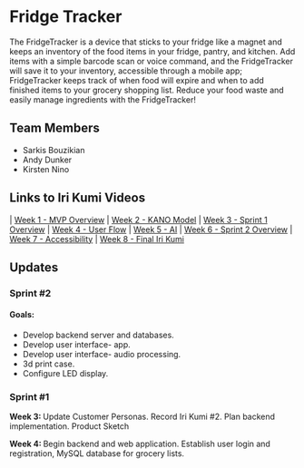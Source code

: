 # Fridge Tracker
The FridgeTracker is a device that sticks to your fridge like a magnet and keeps an inventory of the food items in your fridge, pantry, and kitchen. Add items with a simple barcode scan or voice command, and the FridgeTracker will save it to your inventory, accessible through a mobile app; FridgeTracker keeps track of when food will expire and when to add finished items to your grocery shopping list. Reduce your food waste and easily manage ingredients with the FridgeTracker!

## Team Members
- Sarkis Bouzikian
- Andy Dunker
- Kirsten Nino

## Links to Iri Kumi Videos
| [Week 1 - MVP Overview](https://www.youtube.com/watch?v=KZruzixlRfA) 
| [Week 2 - KANO Model](https://www.youtube.com/watch?v=Jd1Xx1nVHN8) 
| [Week 3 - Sprint 1 Overview](https://youtu.be/Z3ibpc6dhGc)
| [Week 4 - User Flow](https://youtu.be/VqiD60pJVsU)
| [Week 5 - AI](https://youtu.be/GAlDRs0XH1A)
| [Week 6 - Sprint 2 Overview](https://youtu.be/eOOT7kK48x8)
| [Week 7 - Accessibility](https://youtu.be/4Ut6ZUDoYEk)
| [Week 8 - Final Iri Kumi]()

## Updates

### Sprint #2

#### Goals:
- Develop backend server and databases.
- Develop user interface- app.
- Develop user interface- audio processing.
- 3d print case. 
- Configure LED display.


### Sprint #1
<strong>Week 3: </strong> Update Customer Personas. Record Iri Kumi #2. Plan backend implementation. Product Sketch

<strong>Week 4: </strong> Begin backend and web application. Establish user login and registration, MySQL database for grocery lists.